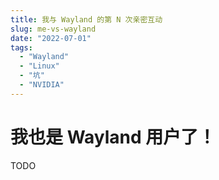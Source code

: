 ```yaml
---
title: 我与 Wayland 的第 N 次亲密互动
slug: me-vs-wayland
date: "2022-07-01"
tags:
  - "Wayland"
  - "Linux"
  - "坑"
  - "NVIDIA"
---
```


# 我也是 Wayland 用户了！

TODO
